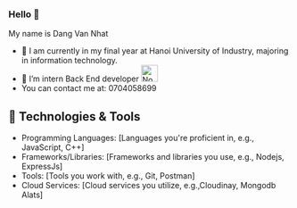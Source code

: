 ### Hello 👋 
My name is Dang Van Nhat 

- 🔭 I am currently in my final year at Hanoi University of Industry, majoring in information technology.
- 🌱 I’m intern Back End developer <img src="https://www.svgrepo.com/show/303360/nodejs-logo.svg" alt="Node.js" width="30" height="30">
- You can contact me at: 0704058699

## 🔧 Technologies & Tools
- Programming Languages: [Languages you're proficient in, e.g., JavaScript, C++]
- Frameworks/Libraries: [Frameworks and libraries you use, e.g., Nodejs, ExpressJs]
- Tools: [Tools you work with, e.g., Git, Postman]
- Cloud Services: [Cloud services you utilize, e.g.,Cloudinay, Mongodb Alats]
